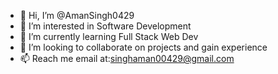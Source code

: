 - 👋 Hi, I’m @AmanSingh0429
- 👀 I’m interested in Software Development
- 🌱 I’m currently learning Full Stack Web Dev
- 💞️ I’m looking to collaborate on projects and gain experience
- 📫 Reach me email at:singhaman00429@gmail.com


<!---
AmanSingh0429/AmanSingh0429 is a ✨ special ✨ repository because its `README.md` (this file) appears on your GitHub profile.
You can click the Preview link to take a look at your changes.
--->
